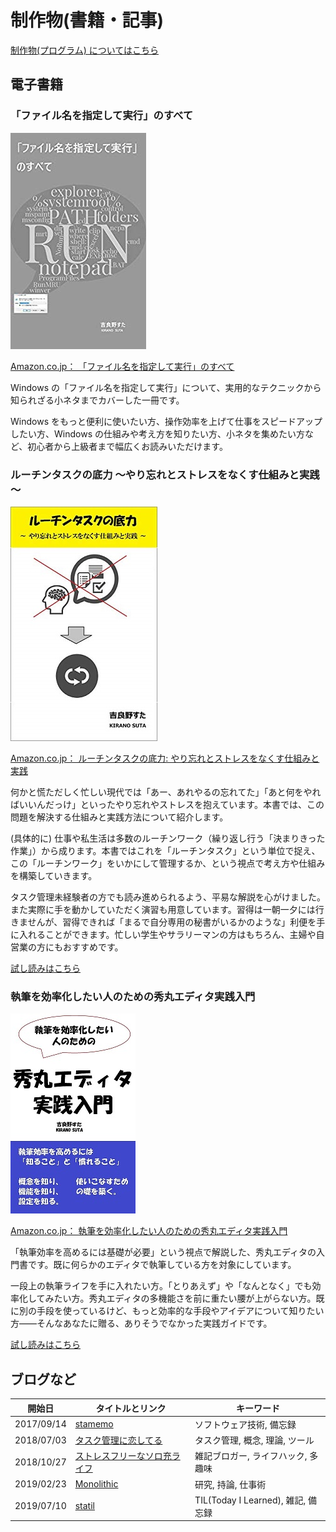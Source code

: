 # 制作物(書籍・記事)
[制作物(プログラム) についてはこちら](works.md)

## 電子書籍

### 「ファイル名を指定して実行」のすべて
![cover_allofrundialog.jpg](img/cover_allofrundialog.jpg)

[Amazon.co.jp： 「ファイル名を指定して実行」のすべて](https://www.amazon.co.jp/dp/B07JF3BHP5/)

Windows の「ファイル名を指定して実行」について、実用的なテクニックから知られざる小ネタまでカバーした一冊です。

Windows をもっと便利に使いたい方、操作効率を上げて仕事をスピードアップしたい方、Windows の仕組みや考え方を知りたい方、小ネタを集めたい方など、初心者から上級者まで幅広くお読みいただけます。

### ルーチンタスクの底力 ～やり忘れとストレスをなくす仕組みと実践～
![cover_routinetask_power.jpg](img/cover_routinetask_power.jpg)

[Amazon.co.jp： ルーチンタスクの底力: やり忘れとストレスをなくす仕組みと実践](https://www.amazon.co.jp/dp/B07MJW8MVD)

何かと慌ただしく忙しい現代では「あー、あれやるの忘れてた」「あと何をやればいいんだっけ」といったやり忘れやストレスを抱えています。本書では、この問題を解決する仕組みと実践方法について紹介します。

(具体的に) 仕事や私生活は多数のルーチンワーク（繰り返し行う「決まりきった作業」）から成ります。本書ではこれを「ルーチンタスク」という単位で捉え、この「ルーチンワーク」をいかにして管理するか、という視点で考え方や仕組みを構築していきます。

タスク管理未経験者の方でも読み進められるよう、平易な解説を心がけました。また実際に手を動かしていただく演習も用意しています。習得は一朝一夕には行きませんが、習得できれば「まるで自分専用の秘書がいるかのような」利便を手に入れることができます。忙しい学生やサラリーマンの方はもちろん、主婦や自営業の方にもおすすめです。

[試し読みはこちら](https://stakiran.github.io/ebook_power_of_routinetask/)

### 執筆を効率化したい人のための秀丸エディタ実践入門
![cover_hidemaru_efficy.jpg](img/cover_hidemaru_efficy.jpg)

[Amazon.co.jp： 執筆を効率化したい人のための秀丸エディタ実践入門](https://www.amazon.co.jp/dp/B07R6FTSMT)

「執筆効率を高めるには基礎が必要」という視点で解説した、秀丸エディタの入門書です。既に何らかのエディタで執筆している方を対象にしています。

一段上の執筆ライフを手に入れたい方。「とりあえず」や「なんとなく」でも効率化してみたい方。秀丸エディタの多機能さを前に重たい腰が上がらない方。既に別の手段を使っているけど、もっと効率的な手段やアイデアについて知りたい方――そんなあなたに贈る、ありそうでなかった実践ガイドです。

[試し読みはこちら](https://stakiran.github.io/ebook_hidemarueditor/)

## ブログなど

| 開始日     | タイトルとリンク | キーワード |
| ---------- | ---------------- | ---------- |
| 2017/09/14 | [stamemo](http://stakiran.hatenablog.com/) | ソフトウェア技術, 備忘録 |
| 2018/07/03 | [タスク管理に恋してる](https://ilovetaskmanagement.hatenablog.com/) | タスク管理, 概念, 理論, ツール |
| 2018/10/27 | [ストレスフリーなソロ充ライフ](https://stressfree-fulfilling-solo.hatenablog.com/) | 雑記ブロガー, ライフハック, 多趣味 |
| 2019/02/23 | [Monolithic](https://stakiran.github.io/monolithic/) | 研究, 持論, 仕事術 |
| 2019/07/10 | [statil](https://statil.hatenablog.com/) | TIL(Today I Learned), 雑記, 備忘録 |
